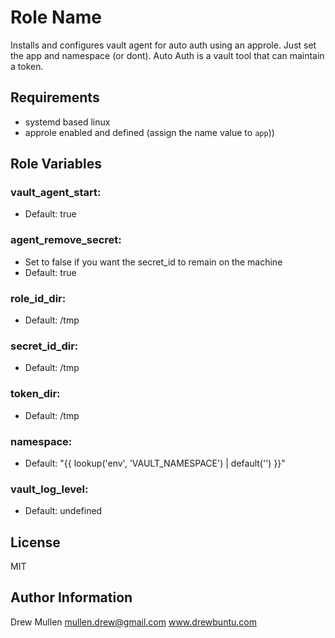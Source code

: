 Role Name
=========

Installs and configures vault agent for auto auth using an approle. Just set the app and namespace (or dont). Auto Auth is a vault tool that can maintain a token.

Requirements
------------

- systemd based linux
- approle enabled and defined (assign the name value to `app`))

Role Variables
--------------

### vault_agent_start:

- Default: true

### agent_remove_secret:

- Set to false if you want the secret_id to remain on the machine
- Default: true

### role_id_dir:

- Default: /tmp

### secret_id_dir:

- Default: /tmp

### token_dir:

- Default: /tmp

### namespace:

- Default: "{{ lookup('env', 'VAULT_NAMESPACE') | default('') }}"

### vault_log_level:

- Default: undefined

License
-------

MIT

Author Information
------------------

Drew Mullen
mullen.drew@gmail.com
www.drewbuntu.com

